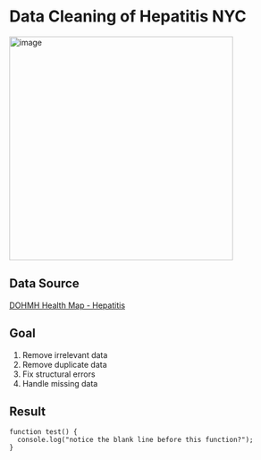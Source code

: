 Data Cleaning of Hepatitis NYC
=====================
<img width="400" alt="image" src="https://user-images.githubusercontent.com/122644015/219136467-3a0fb32d-8e1e-4b9c-aaf9-c125571e680f.png">

Data Source
-----------------
[DOHMH Health Map - Hepatitis](https://data.cityofnewyork.us/Health/DOHMH-Health-Map-Hepatitis/nk7g-qeep)  

Goal
----------------
1. Remove irrelevant data
2. Remove duplicate data
3. Fix structural errors
4. Handle missing data

Result
----------------
```
function test() {
  console.log("notice the blank line before this function?");
}
```
